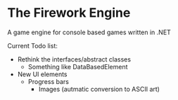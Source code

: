 The Firework Engine
===================

A game engine for console based games written in .NET

Current Todo list:
* Rethink the interfaces/abstract classes
  * Something like DataBasedElement<T>
* New UI elements
  * Progress bars
	* Images (autmatic conversion to ASCII art)
